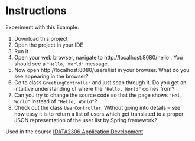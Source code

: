 # Instructions
Experiment with this Example:
1. Download this project 
2. Open the project in your IDE
3. Run it
4. Open your web browser, navigate to http://localhost:8080/hello . You should see a `"Hello, World"` message. 
5. Now open http://localhost:8080/users/list in your browser. What do you see appearing in the browser?
6.	Go to class `GreetingController` and just scan through it. Do you get an intuitive understanding of where the `"Hello, World"` comes from? 
7.	Can you try to change the source code so that the page shows `"Hei, World"` instead of `"Hello, World"`?
8.	Check out the class `UserController`. Without going into details – see how easy it is to return a list of users which get translated to a proper JSON representation of the user list by Spring framework?

Used in the course [IDATA2306 Application Development](https://www.ntnu.edu/studies/courses/IDATA2306)